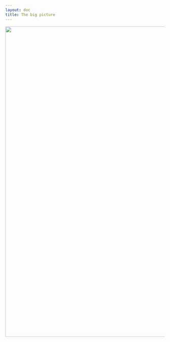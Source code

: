 ```yaml
---
layout: doc
title: The big picture
---
```


<a href="http://www.pac4j.org/img/pac4j.png"><img width="980" src="http://www.pac4j.org/img/pac4j.png" /></a>
